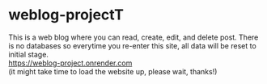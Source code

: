 # weblog-projectT
This is a web blog where you can read, create, edit, and delete post.
There is no databases so everytime you re-enter this site, all data will be reset to initial stage.
<br>https://weblog-project.onrender.com<br>
(it might take time to load the website up, please wait, thanks!)
